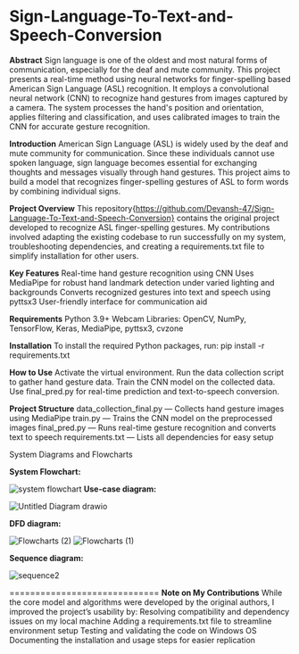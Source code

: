Sign-Language-To-Text-and-Speech-Conversion
===========================================

**Abstract**
Sign language is one of the oldest and most natural forms of communication, especially for the deaf and mute community. This project presents a real-time method using neural networks for finger-spelling based American Sign Language (ASL) recognition. It employs a convolutional neural network (CNN) to recognize hand gestures from images captured by a camera. The system processes the hand's position and orientation, applies filtering and classification, and uses calibrated images to train the CNN for accurate gesture recognition.


**Introduction**
American Sign Language (ASL) is widely used by the deaf and mute community for communication. Since these individuals cannot use spoken language, sign language becomes essential for exchanging thoughts and messages visually through hand gestures. This project aims to build a model that recognizes finger-spelling gestures of ASL to form words by combining individual signs.

**Project Overview**
This repository{https://github.com/Devansh-47/Sign-Language-To-Text-and-Speech-Conversion} contains the original project developed to recognize ASL finger-spelling gestures. My contributions involved adapting the existing codebase to run successfully on my system, troubleshooting dependencies, and creating a requirements.txt file to simplify installation for other users.

**Key Features**
    Real-time hand gesture recognition using CNN
    Uses MediaPipe for robust hand landmark detection under varied lighting and backgrounds
    Converts recognized gestures into text and speech using pyttsx3
    User-friendly interface for communication aid

**Requirements**
  Python 3.9+
  Webcam
  Libraries: OpenCV, NumPy, TensorFlow, Keras, MediaPipe, pyttsx3, cvzone

**Installation**
To install the required Python packages, run:
    pip install -r requirements.txt


**How to Use**
  Activate the virtual environment.
  Run the data collection script to gather hand gesture data.
  Train the CNN model on the collected data.
  Use final_pred.py for real-time prediction and text-to-speech conversion.

**Project Structure**
  data_collection_final.py — Collects hand gesture images using MediaPipe
  train.py — Trains the CNN model on the preprocessed images
  final_pred.py — Runs real-time gesture recognition and converts text to speech
  requirements.txt — Lists all dependencies for easy setup

System Diagrams and Flowcharts

**System Flowchart:**

![system flowchart](https://user-images.githubusercontent.com/99630855/201490238-224f65aa-071f-473a-8c23-a9d60e0a47d8.png)
**Use-case diagram:**

![Untitled Diagram drawio](https://user-images.githubusercontent.com/99630855/201490218-85f4c194-0496-4dfb-b920-e486256bd6b7.png)
 
**DFD diagram:**

![Flowcharts (2)](https://user-images.githubusercontent.com/99630855/201490221-f543fa6d-75ba-4db0-bc35-ee8c06e25018.png)
![Flowcharts (1)](https://user-images.githubusercontent.com/99630855/201490226-966bcc44-8149-433d-ab3b-b0a23deb1c91.png)
 

**Sequence diagram:**

![sequence2](https://user-images.githubusercontent.com/99630855/201490230-b903c365-7a4c-4972-8268-5687060b9cd0.png)

=============================
**Note on My Contributions**
  While the core model and algorithms were developed by the original authors, I improved the project’s usability by:
      Resolving compatibility and dependency issues on my local machine
      Adding a requirements.txt file to streamline environment setup
      Testing and validating the code on Windows OS
      Documenting the installation and usage steps for easier replication

